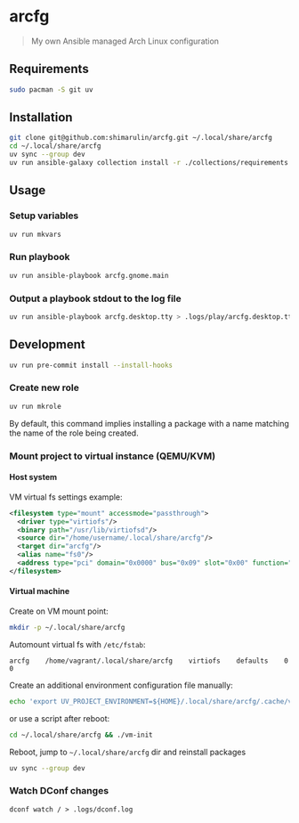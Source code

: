 # arcfg

> My own Ansible managed Arch Linux configuration

## Requirements

```sh
sudo pacman -S git uv
```

## Installation

```sh
git clone git@github.com:shimarulin/arcfg.git ~/.local/share/arcfg
cd ~/.local/share/arcfg
uv sync --group dev
uv run ansible-galaxy collection install -r ./collections/requirements.yml
```

## Usage

### Setup variables

```sh
uv run mkvars
```

### Run playbook

```sh
uv run ansible-playbook arcfg.gnome.main
```

### Output a playbook stdout to the log file

```sh
uv run ansible-playbook arcfg.desktop.tty > .logs/play/arcfg.desktop.tty__$(date +"%Y-%m-%d_%T").log
```

## Development

```sh
uv run pre-commit install --install-hooks
```

### Create new role

```sh
uv run mkrole
```

By default, this command implies installing a package with a name matching the name of the role being created.

### Mount project to virtual instance (QEMU/KVM)

#### Host system

VM virtual fs settings example:

```xml
<filesystem type="mount" accessmode="passthrough">
  <driver type="virtiofs"/>
  <binary path="/usr/lib/virtiofsd"/>
  <source dir="/home/username/.local/share/arcfg"/>
  <target dir="arcfg"/>
  <alias name="fs0"/>
  <address type="pci" domain="0x0000" bus="0x09" slot="0x00" function="0x0"/>
</filesystem>
```

#### Virtual machine

Create on VM mount point:

```sh
mkdir -p ~/.local/share/arcfg
```

Automount virtual fs with `/etc/fstab`:

```
arcfg    /home/vagrant/.local/share/arcfg    virtiofs    defaults    0 0
```

Create an additional environment configuration file manually:

```sh
echo 'export UV_PROJECT_ENVIRONMENT=${HOME}/.local/share/arcfg/.cache/vmvenv' | sudo tee -a /etc/profile.d/00-arcfg.sh
```

or use a script after reboot:

```sh
cd ~/.local/share/arcfg && ./vm-init
```

Reboot, jump to `~/.local/share/arcfg` dir and reinstall packages

```sh
uv sync --group dev
```

### Watch DConf changes

```shell
dconf watch / > .logs/dconf.log
```

